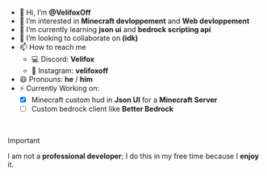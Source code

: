 - 👋 Hi, I’m **@VelifoxOff**
- 👀 I’m interested in **Minecraft devloppement** and **Web devloppement**
- 🌱 I’m currently learning **json ui** and **bedrock scripting api**
- 💞️ I’m looking to collaborate on **(idk)**
- 📫 How to reach me
  - 💻 Discord: **Velifox**
  - 📸 Instagram: **velifoxoff**
- 😄 Pronouns: **he** / **him**
- ⚡ Currently Working on:
  - [x] Minecraft custom hud in **Json UI** for a **Minecraft Server**
  - [ ] Custom bedrock client like **Better Bedrock**
<br>

> [!IMPORTANT]
> I am not a **professional developer**; I do this in my free time because I **enjoy** it.
<!---
VelifoxOff/VelifoxOff is a ✨ special ✨ repository because its `README.md` (this file) appears on your GitHub profile.
You can click the Preview link to take a look at your changes.
--->
